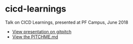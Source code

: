 # cicd-learnings

Talk on CICD Learnings, presented at PF Campus, June 2018

* [View presentation on gitpitch](https://gitpitch.com/shalomb/cicd-learnings#/)
* [View the PITCHME.md](PITCHME.md)
